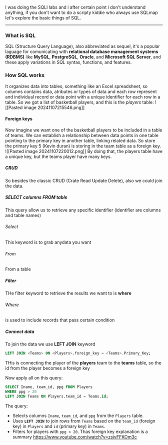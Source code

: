 I was doing the SQLI labs and i after certain point i don't understand anything, if you don't want to do a scripty kiddie who always use SQLmap let's explore the basic things of SQL. 

-----
### What is SQL
SQL (Structure Query Language), also abbreviated as sequel, it's a popular laguage for comunicating with **relational database management systems (RDBMS)** like **MySQL**, **PostgreSQL**, **Oracle**, and **Microsoft SQL Server**, and these apply variations in SQL syntax, functions, and features. 
### How SQL works
It organizes data into tables, something like an Excel spreadsheet, so columns contains data, atributes  or types of data and each row represent and individual record or data point with a unique identifier for each row in a table. So we got a list of basketball players, and this is the *players* table:
![[Pasted image 20241107215546.png]]
#### Foreign keys
Now imagine we want one of the basketball players to be included in a table of teams. We can establish a relationship between data points in one table pointing to the primary key in another table, linking related data. So store the primary key 5 (Kevin duran) is storing in the team table as a foreign key.
![[Pasted image 20241107220012.png]]
By doing that, the players table have a unique key, but the teams player have many keys.

##### CRUD
So besides the classic CRUD (Crate Read Update Delete), also we could join the data.
##### SELECT columns FROM table
This query allow us to retrieve any specific identifier (identifier are columns and table names)
###### Select
This keyword is to grab anydata you want
###### From
From a table
##### Filter
THe filter keyword to retrieve the results we want to is **where**
###### Where
is used to include records that pass certain condition
##### Connect data
To join the data we use **LEFT JOIN** keyword
```sql
LEFT JOIN <Teams> ON <Players>.foreign_key = <Teams>.Primary_Key;
```
THis is connecting the player of the **players** team to the **teams** table, so the id from the player becomes a foreign key

Now apply all on this query:
```sql
SELECT Iname, team_id, ppg FROM Players
WHERE ppg > 20
LEFT JOIN Teams ON Players.team_id = Teams.id;
```
The query:

- Selects columns `Iname`, `team_id`, and `ppg` from the `Players` table.
- Uses **`LEFT JOIN`** to join rows from `Teams` based on the `team_id` (foreign key) in `Players` and `id` (primary key) in `Teams`.
- Filters for players with `ppg > 20`.
Thas foreign key explanation is a summary https://www.youtube.com/watch?v=zsjvFFKOm3c




